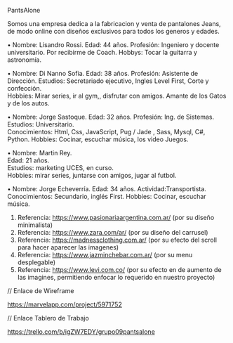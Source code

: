 PantsAlone

Somos una empresa dedica a la fabricacion y venta de pantalones Jeans, de modo online con diseños exclusivos para todos los generos y edades.

• Nombre: Lisandro Rossi. 
  Edad: 44 años.
  Profesión: Ingeniero y docente universitario. Por recibirme de Coach. 
  Hobbys: Tocar la guitarra y astronomía. 

• Nombre: Di Nanno Sofia.
  Edad: 38 años.
  Profesión: Asistente de Dirección.
  Estudios: Secretariado ejecutivo, Ingles Level First, Corte y confección.   
  Hobbies: Mirar series, ir al gym,, disfrutar con amigos.
  Amante de los Gatos y de los autos. 

• Nombre: Jorge Sastoque.
  Edad: 32 años.
  Profesión: Ing. de Sistemas.
  Estudios: Universitario.   
  Conocimientos: Html, Css, JavaScript, Pug / Jade , Sass, Mysql, C#, Python. 
  Hobbies: Cocinar, escuchar música, los video Juegos.
  
• Nombre: Martin Rey.                                                            
  Edad: 21 años.                                                                                
  Estudios: marketing UCES, en curso.                             
  Hobbies: mirar series, juntarse con amigos, jugar al futbol.
  
• Nombre: Jorge Echeverría.
  Edad: 34 años.
  Actividad:Transportista.
  Conocimientos: Secundario, inglés First.
  Hobbies: Cocinar, escuchar música.
  
  1. Referencia: https://www.pasionariaargentina.com.ar/ (por su diseño minimalista)
  2. Referencia: https://www.zara.com/ar/ (por su diseño del carrusel)
  3. Referencia: https://madnessclothing.com.ar/ (por su efecto del scroll para hacer aparecer las imagenes)
  4. Referencia: https://www.jazminchebar.com.ar/ (por su menu desplegable)
  5. Referencia: https://www.levi.com.co/ (por su efecto en de aumento de las imagines, permitiendo enfocar lo requerido en nuestro proyecto)
  
// Enlace de Wireframe

https://marvelapp.com/project/5971752

// Enlace Tablero de Trabajo

https://trello.com/b/igZW7EDY/grupo09pantsalone

